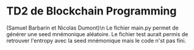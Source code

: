 # TD2 de Blockchain Programming
(Samuel Barbarin et Nicolas Dumont)\n
Le fichier main.py permet de générer une seed mnémonique aléatoire.
Le fichier test aurait permis de retrouver l'entropy avec la seed mnémonique mais le code n'st pas fini.
